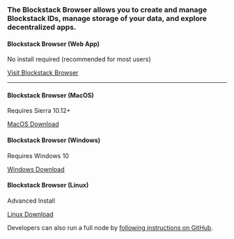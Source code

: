 ### The Blockstack Browser allows you to create and manage Blockstack IDs, manage storage of your data, and explore decentralized apps.



#### Blockstack Browser (Web App)

No install required (recommended for most users)

<a href="https://browser.blockstack.org/" class="button">Visit Blockstack Browser</a>

---

#### Blockstack Browser (MacOS)

Requires Sierra 10.12+

<a href="https://github.com/blockstack/blockstack-browser/releases/download/v0.31.0/Blockstack-for-macOS-v0.31.0.dmg" class="button">MacOS Download</a>

#### Blockstack Browser (Windows)

Requires Windows 10

<a href="https://github.com/blockstack/blockstack-browser/releases/download/v0.31.0/Blockstack-for-win10-v0.31.0.msi" class="button">Windows Download</a>

#### Blockstack Browser (Linux)

Advanced Install

<a href="https://github.com/blockstack/blockstack-browser/releases/download/v0.31.0/Blockstack-for-Linux-v0.31.0.sh" class="button">Linux Download</a>

Developers can also run a full node by [following instructions on GitHub](https://github.com/blockstack/blockstack-core).
